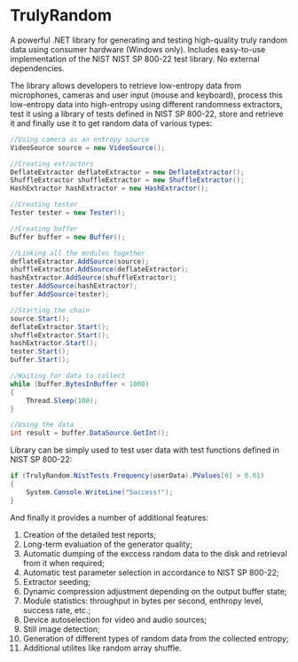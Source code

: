 # TrulyRandom
A powerful .NET library for generating and testing high-quality truly random data using consumer hardware (Windows only). Includes easy-to-use implementation of the NIST NIST SP 800-22 test library. No external dependencies.

The library allows developers to retrieve low-entropy data from microphones, cameras and user input (mouse and keyboard), process this low-entropy data into high-entropy using different randomness extractors, test it using a library of tests defined in NIST SP 800-22, store and retrieve it and finally use it to get random data of various types:

```csharp
//Using camera as an entropy source
VideoSource source = new VideoSource();

//Creating extractors
DeflateExtractor deflateExtractor = new DeflateExtractor();
ShuffleExtractor shuffleExtractor = new ShuffleExtractor();
HashExtractor hashExtractor = new HashExtractor();

//Creating tester
Tester tester = new Tester();

//Creating buffer
Buffer buffer = new Buffer();

//Linking all the modules together
deflateExtractor.AddSource(source);
shuffleExtractor.AddSource(deflateExtractor);
hashExtractor.AddSource(shuffleExtractor);
tester.AddSource(hashExtractor);
buffer.AddSource(tester);

//Starting the chain
source.Start();
deflateExtractor.Start();
shuffleExtractor.Start();
hashExtractor.Start();
tester.Start();
buffer.Start();

//Waiting for data to collect
while (buffer.BytesInBuffer < 1000)
{
    Thread.Sleep(100);
}

//Using the data
int result = buffer.DataSource.GetInt();
```

Library can be simply used to test user data with test functions defined in NIST SP 800-22:

```csharp
if (TrulyRandom.NistTests.Frequency(userData).PValues[0] > 0.01)
{
    System.Console.WriteLine("Success!");
}
```

And finally it provides a number of additional features:
1. Creation of the detailed test reports;
2. Long-term evaluation of the generator quality;
3. Automatic dumping of the exccess random data to the disk and retrieval from it when required;
4. Automatic test parameter selection in accordance to NIST SP 800-22;
5. Extractor seeding;
6. Dynamic compression adjustment depending on the output buffer state;
7. Module statistics: throughput in bytes per second, enthropy level, success rate, etc.;
8. Device autoselection for video and audio sources;
9. Still image detection;
10. Generation of different types of random data from the collected entropy;
11. Additional utilites like random array shuffle.
